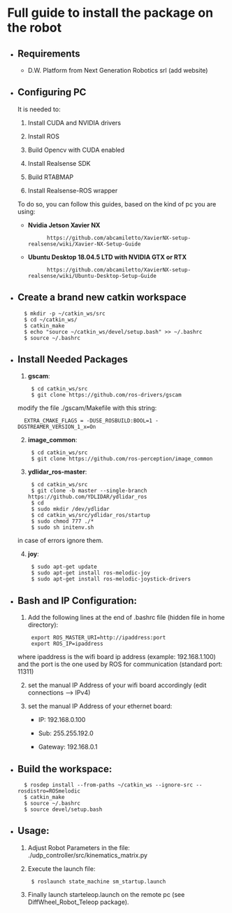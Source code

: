 # Full guide to install the package on the robot

- ## Requirements

	- D.W. Platform from Next Generation Robotics srl (add website)

- ## Configuring PC

	It is needed to:
	
	1. Install CUDA and NVIDIA drivers
	
	2. Install ROS
	
	3. Build Opencv with CUDA enabled
	
	4. Install Realsense SDK
	
	5. Build RTABMAP
	
	6. Install Realsense-ROS wrapper
		
	To do so, you can follow this guides, based on the kind of pc you are using:
	
	- **Nvidia Jetson Xavier NX**
		
				https://github.com/abcamiletto/XavierNX-setup-realsense/wiki/Xavier-NX-Setup-Guide
		
	- **Ubuntu Desktop 18.04.5 LTD with NVIDIA GTX or RTX**
		
				https://github.com/abcamiletto/XavierNX-setup-realsense/wiki/Ubuntu-Desktop-Setup-Guide


- ## Create a brand new catkin workspace 

		$ mkdir -p ~/catkin_ws/src
		$ cd ~/catkin_ws/
		$ catkin_make
		$ echo "source ~/catkin_ws/devel/setup.bash" >> ~/.bashrc 
		$ source ~/.bashrc


- ## Install Needed Packages

    1. **gscam**:

			$ cd catkin_ws/src
			$ git clone https://github.com/ros-drivers/gscam

	modify the file ./gscam/Makefile with this string:
	
		EXTRA_CMAKE_FLAGS = -DUSE_ROSBUILD:BOOL=1 -DGSTREAMER_VERSION_1_x=On

    
    2. **image_common**:
    
			$ cd catkin_ws/src
			$ git clone https://github.com/ros-perception/image_common
    
    
    3. **ydlidar_ros-master**:
	
			$ cd catkin_ws/src
			$ git clone -b master --single-branch https://github.com/YDLIDAR/ydlidar_ros
			$ cd
			$ sudo mkdir /dev/ydlidar
			$ cd catkin_ws/src/ydlidar_ros/startup
			$ sudo chmod 777 ./*
			$ sudo sh initenv.sh
    
	in case of errors ignore them.
	
	
    4. **joy**:
    
			$ sudo apt-get update
    		$ sudo apt-get install ros-melodic-joy
    		$ sudo apt-get install ros-melodic-joystick-drivers



- ## Bash and IP Configuration:

    1. Add the following lines at the end of .bashrc file (hidden file in home directory):

			export ROS_MASTER_URI=http://ipaddress:port
			export ROS_IP=ipaddress
    
	where ipaddress is the wifi board ip address (example: 192.168.1.100) and the port is the one used by ROS for communication (standard port: 11311)
    
    
    2. set the manual IP Address of your wifi board accordingly (edit connections --> IPv4)
    
    
    3. set the manual IP Address of your ethernet board:

		- IP: 		192.168.0.100
    
		- Sub: 		255.255.192.0
    
		- Gateway:	192.168.0.1



- ## Build the workspace:

        $ rosdep install --from-paths ~/catkin_ws --ignore-src --rosdistro=ROSmelodic
        $ catkin_make
        $ source ~/.bashrc
        $ source devel/setup.bash



- ## Usage:

	1. Adjust Robot Parameters in the file: ./udp_controller/src/kinematics_matrix.py

	2. Execute the launch file:

			$ roslaunch state_machine sm_startup.launch

	3. Finally launch starteleop.launch on the remote pc (see DiffWheel_Robot_Teleop package).
